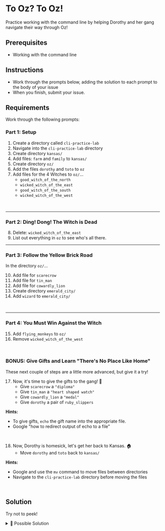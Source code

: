 # To Oz? To Oz!

Practice working with the command line by helping Dorothy and her gang navigate
their way through Oz!

## Prerequisites

- Working with the command line

## Instructions

* Work through the prompts below, adding the solution to each prompt to the
   body of your issue
* When you finish, submit your issue.

## Requirements

Work through the following prompts:

### Part 1: Setup

1. Create a directory called `cli-practice-lab`
2. Navigate into the `cli-practice-lab` directory
3. Create directory `kansas/`
4. Add files: `farm` and `family` to `kansas/`
5. Create directory `oz/`
6. Add the files `dorothy` and `toto` to `oz`
7. Add files for the 4 Witches to `oz/`...
   - `good_witch_of_the_north`
   - `wicked_witch_of_the_east`
   - `good_witch_of_the_south`
   - `wicked_witch_of_the_west`

<br>

---

### Part 2: Ding! Dong! The Witch is Dead

8. Delete: `wicked_witch_of_the_east`
9. List out everything in `oz` to see who's all there.

---

### Part 3: Follow the Yellow Brick Road

In the directory `oz/`...

10. Add file for `scarecrow`
11. Add file for `tin_man`
12. Add file for `cowardly_lion`
13. Create directory `emerald_city/`
14. Add `wizard` to `emerald_city/`

<br>

---

### Part 4: You Must Win Against the Witch

15. Add `flying_monkeys` to `oz/`
16. Remove `wicked_witch_of_the_west`

<br>


### BONUS: Give Gifts and Learn "There's No Place Like Home"

These next couple of steps are a little more advanced, but give it a try!


17. Now, it's time to give the gifts to the gang! 🎁
      - Give `scarecrow` a `"diploma"`
      - Give `tin_man` a `"heart shaped watch"`
      - Give `cowardly_lion` a `"medal"`
      - Give `dorothy` a pair of `ruby_slippers`
 
**Hints:**
- To give gifts, `echo` the gift name into the appropriate file.
- Google "how to redirect output of echo to a file"
<br>


18. Now, Dorothy is homesick, let's get her back to Kansas. 🏠
    - Move `dorothy` and `toto` back to `kansas/`

**Hints:** 
- Google and use the `mv` command to move files between directories
- Navigate to the `cli-practice-lab` directory before moving the files
<br>


## Solution

Try not to peek!

<details>

<summary> 🔎 Possible Solution</summary>
   
```markdown

## Part 1: Setup

1.  mkdir cli-practice-lab
2.  cd cli-practice-lab
3.  mkdir kansas
4.  touch kansas/farm kansas/family
5.  mkdir oz
6.  touch oz/dorothy oz/toto
7.  touch oz/good_witch_of_the_north oz/wicked_witch_of_the_east oz/good_witch_of_the_south oz/wicked_witch_of_the_west

> question 7 can also be done in 4 seperate commands, one for each witch.

## Part 2: Ding! Dong! The Witch is Dead

8.  rm oz/wicked_witch_of_the_east
9.  ls oz

## Part 3: Follow the Yellow Brick Road

> cd into the directory oz

10. touch scarecrow
11. touch tin_man
12. touch cowardly_lion
13. mkdir emerald_city
14. touch emerald_city/wizard

## Part 4: You Must Win Against the Witch

> if you are not already in the oz directory, cd into it

15. touch flying_monkeys
16. rm wicked_witch_of_the_west

## Part 5: Give Gifts and Learn "There's No Place Like Home"

17a. echo "diploma" > scarecrow
17b. echo "heart shaped watch" > tin_man
17c. echo "medal" > cowardly_lion
17d. echo "ruby_slippers" > dorothy

> You can check the contents of the files with `cat`. For Example, `cat scarecrow`.

18. cd cli-practice-lab  
    mv oz/dorothy oz/toto kansas/

```
</details>

